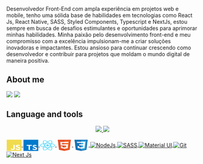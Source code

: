 <p>Desenvolvedor Front-End com ampla experiência em projetos web e mobile, tenho uma sólida base de habilidades em tecnologias como React Js, React Native, SASS, Styled Components, Typescript e NextJs, estou sempre em busca de desafios estimulantes e oportunidades para aprimorar minhas habilidades. Minha paixão pelo desenvolvimento front-end e meu compromisso com a excelência impulsionam-me a criar soluções inovadoras e impactantes. Estou ansioso para continuar crescendo como desenvolvedor e contribuir para projetos que moldam o mundo digital de maneira positiva.</p>

<h2>About me</h2>

 <div>
  <a href = "mailto:pedro.miigueel7@gmail.com"><img src="https://img.shields.io/badge/-Gmail-%23333?style=for-the-badge&logo=gmail&logoColor=white" target="_blank"></a>
  <a href="www.linkedin.com/in/pedro-miiguel" target="_blank"><img src="https://img.shields.io/badge/-LinkedIn-%230077B5?style=for-the-badge&logo=linkedin&logoColor=white" target="_blank"></a>   
 </div>
 
 

<h2>Language and tools</h2>



<div align="center">
  <a href="https://github.com/pedromiiguel">
  <img height="180em" src="https://github-readme-stats.vercel.app/api?username=pedromiiguel&show_icons=true&theme=dracula&include_all_commits=true&count_private=true"/>
  <img height="180em" src="https://github-readme-stats.vercel.app/api/top-langs/?username=pedromiiguel&layout=compact&langs_count=7&theme=dracula"/>
</div>
 
 <div style="display: inline_block"><br>
  <img align="center" alt="Javascript" height="30" width="40" src="https://raw.githubusercontent.com/devicons/devicon/master/icons/javascript/javascript-plain.svg">
  <img align="center" alt="Typescript" height="30" width="40" src="https://raw.githubusercontent.com/devicons/devicon/master/icons/typescript/typescript-plain.svg">
  <img align="center" alt="React" height="30" width="40" src="https://raw.githubusercontent.com/devicons/devicon/master/icons/react/react-original.svg">
  <img align="center" alt="HTML" height="30" width="40" src="https://raw.githubusercontent.com/devicons/devicon/master/icons/html5/html5-original.svg">
  <img align="center" alt="CSS" height="30" width="40" src="https://raw.githubusercontent.com/devicons/devicon/master/icons/css3/css3-original.svg">
  <img align="center" alt="NodeJs" height="30" width="40" src="https://cdn.jsdelivr.net/gh/devicons/devicon/icons/nodejs/nodejs-original.svg">
  <img align="center" alt="SASS" height="30" width="40" src="https://cdn.jsdelivr.net/gh/devicons/devicon/icons/sass/sass-original.svg">
  <img align="center" alt="Material UI" height="30" width="40" src="https://cdn.jsdelivr.net/gh/devicons/devicon/icons/materialui/materialui-original.svg">
  <img align="center" alt="Git" height="30" width="40" src="https://cdn.jsdelivr.net/gh/devicons/devicon/icons/git/git-original.svg">
  <img align="center" alt="Next Js" height="30" width="40" src="https://cdn.jsdelivr.net/gh/devicons/devicon/icons/nextjs/nextjs-original.svg">  
</div>
 
 
 

